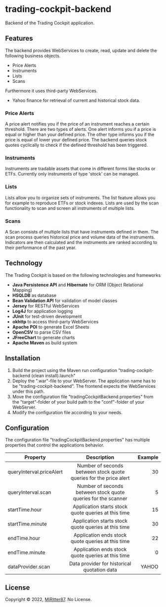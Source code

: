 # trading-cockpit-backend
Backend of the Trading Cockpit application.

## Features
The backend provides WebServices to create, read, update and delete the following business objects.

- Price Alerts
- Instruments
- Lists
- Scans

Furthermore it uses third-party WebServices.

- Yahoo finance for retrieval of current and historical stock data.

### Price Alerts
A price alert notifies you if the price of an instrument reaches a certain threshold. There are two types of alerts. One alert informs you if a price is equal or higher than your defined price. The other type informs you if the price is equal of lower your defined price. The backend queries stock quotes cyclically to check if the defined threshold has been triggered.

### Instruments
Instruments are tradable assets that come in different forms like stocks or ETFs. Currently only instruments of type 'stock' can be managed.

### Lists
Lists allow you to organize sets of instruments. The list feature allows you for example to reproduce ETFs or stock indexes. Lists are used by the scan functionality to scan and screen all instruments of multiple lists.

### Scans
A Scan consists of multiple lists that have instruments defined in them. The scan process queries historical price and volume data of the instruments. Indicators are then calculated and the instruments are ranked according to their performance of the past year.

## Technology

The Trading Cockpit is based on the following technologies and frameworks

 - **Java Persistence API** and **Hibernate** for ORM (Object Relational Mapping)
 - **HSQLDB** as database
 - **Bean Validation API** for validation of model classes
 - **Jersey** for RESTful WebServices
 - **Log4J** for application logging
 - **JUnit** for test-driven development
 - **okhttp** to access third-party WebServices
 - **Apache POI** to generate Excel Sheets
 - **OpenCSV** to parse CSV files
 - **JFreeChart** to generate charts
 - **Apache Maven** as build system

## Installation

1. Build the project using the Maven run configuration "trading-cockpit-backend (clean install).launch"
2. Deploy the ".war"-file to your WebServer. The application name has to be "trading-cockpit-backend". The frontend expects the WebServices under this path.
3. Move the configuration file "tradingCockpitBackend.properties" from the "target"-folder of your build path to the "conf"-folder of your WebServer.
4. Modify the configuration file according to your needs.

## Configuration
The configuration file "tradingCockpitBackend.properties" has multiple properties that control the applications behavior.

| Property   				|      Description      											|  Example |
|---------------------------|:-----------------------------------------------------------------:|---------:|
| queryInterval.priceAlert 	|  Number of seconds between stock quote queries for the price alert| 30       |
| queryInterval.scan		|  Number of seconds between stock quote queries for the scanner	| 5		   |
| startTime.hour 			|  Application starts stock quote queries at this time 				| 15       |
| startTime.minute 			|  Application starts stock quote queries at this time 				| 30       |
| endTime.hour 				|  Application ends stock quote queries at this time 				| 22       |
| endTime.minute 			|  Application ends stock quote queries at this time 				| 0        |
| dataProvider.scan			|  Data provider for historical quotation data						| YAHOO	   |

## License

Copyright © 2022, [MiRitter87](https://github.com/MiRitter87). No License.
